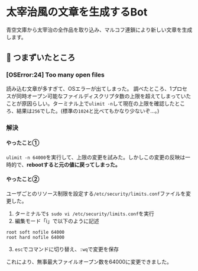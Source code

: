 # 太宰治風の文章を生成するBot
青空文庫から太宰治の全作品を取り込み、マルコフ連鎖により新しい文章を生成します。

## 🍕 つまずいたところ
### [OSError:24] Too many open files
読み込む文章が多すぎて、OSエラーが出てしまった。
調べたところ、1プロセスが同時オープン可能なファイルディスクリプタ数の上限を超えてしまっていたことが原因らしい。ターミナル上で`ulimit -n`して現在の上限を確認したところ、結果は`256`でした。(標準の`1024`と比べてもかなり少ないぞ…。)
### 解決
#### やったこと①
`ulimit -n 64000`を実行して、上限の変更を試みた。しかしこの変更の反映は一時的で、**rebootすると元の値に戻ってしまった。**
#### やったこと②
ユーザごとのリソース制限を設定する`/etc/security/limits.conf`ファイルを変更した。
1. ターミナルで`$ sudo vi /etc/security/limits.conf`を実行
2. 編集モード「i」で以下のように記述
```
root soft nofile 64000
root hard nofile 64000
```
3. `esc`でコマンドに切り替え、`:wq`で変更を保存

これにより、無事最大ファイルオープン数を64000に変更できました。
